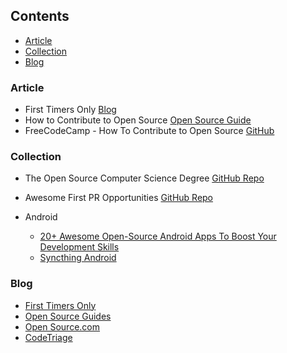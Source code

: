 ## Contents

* [Article](#article)
* [Collection](#collection)
* [Blog](#blog)

### Article

* First Timers Only [Blog](https://kentcdodds.com/blog/first-timers-only)
* How to Contribute to Open Source [Open Source Guide](https://opensource.guide/how-to-contribute/)
* FreeCodeCamp - How To Contribute to Open Source [GitHub](https://github.com/freeCodeCamp/how-to-contribute-to-open-source)


### Collection
* The Open Source Computer Science Degree [GitHub Repo](https://github.com/ForrestKnight/open-source-cs)
* Awesome First PR Opportunities [GitHub Repo](https://github.com/MunGell/awesome-for-beginners)
* Android

  * [20+ Awesome Open-Source Android Apps To Boost Your Development Skills](https://blog.aritraroy.in/20-awesome-open-source-android-apps-to-boost-your-development-skills-b62832cf0fa4)
  * [Syncthing Android](https://github.com/syncthing/syncthing-android/blob/master/CONTRIBUTING.md)


### Blog
* [First Timers Only](https://www.firsttimersonly.com/)
* [Open Source Guides](https://opensource.guide/)
* [Open Source.com](https://opensource.com/)
* [CodeTriage](https://www.codetriage.com/)

